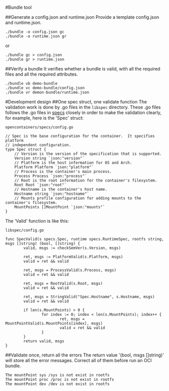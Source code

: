 #Bundle tool

##Generate a config.json and runtime.json
Provide a template config.json and runtime.json.
```
./bundle -o config.json gc
./bundle -o runtime.json gr
```
or 
```
./bundle gc > config.json
./bundle gr > runtime.json
```

##Verify a bundle
It verifies whether a bundle is valid, with all the required files and
all the required attributes.
```
./bundle vb demo-bundle
./bundle vc demo-bundle/config.json
./bundle vr demon-bundle/runtime.json
```

#Development design
##One spec struct, one validate function
The validation work is done by .go files in the `libspec` directory.
These .go files follows the .go files in [specs](https://github.com/opencontainers/specs) closely
in order to make the validation clearly, for example, here is the 'Spec' struct:

```
opencontainers/specs/config.go

// Spec is the base configuration for the container.  It specifies platform
// independent configuration.
type Spec struct {
	// Version is the version of the specification that is supported.
	Version string `json:"version"`
	// Platform is the host information for OS and Arch.
	Platform Platform `json:"platform"`
	// Process is the container's main process.
	Process Process `json:"process"`
	// Root is the root information for the container's filesystem.
	Root Root `json:"root"`
	// Hostname is the container's host name.
	Hostname string `json:"hostname"`
	// Mounts profile configuration for adding mounts to the container's filesystem.
	MountPoints []MountPoint `json:"mounts"`
}
```

The 'Valid' function is like this:
```
libspec/config.go

func SpecValid(s specs.Spec, runtime specs.RuntimeSpec, rootfs string, msgs []string) (bool, []string) {
        valid, msgs := checkSemVer(s.Version, msgs)

        ret, msgs := PlatformValid(s.Platform, msgs)
        valid = ret && valid

        ret, msgs = ProcessValid(s.Process, msgs)
        valid = ret && valid

        ret, msgs = RootValid(s.Root, msgs)
        valid = ret && valid

        ret, msgs = StringValid("Spec.Hostname", s.Hostname, msgs)
        valid = ret && valid

        if len(s.MountPoints) > 0 {
                for index := 0; index < len(s.MountPoints); index++ {
                        ret, msgs = MountPointValid(s.MountPoints[index], msgs)
                        valid = ret && valid
                }
        }
        return valid, msgs
}
```

##Validate once, return all the errors
The return value '(bool, msgs []string)' will store all the error messages.
Correct all of them before run an OCI bundle.

```
The mountPoint sys /sys is not exist in rootfs
The mountPoint proc /proc is not exist in rootfs
The mountPoint dev /dev is not exist in rootfs
```
